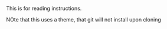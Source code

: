 This is for reading instructions. 

NOte that this uses a theme, that git will not install upon cloning 
